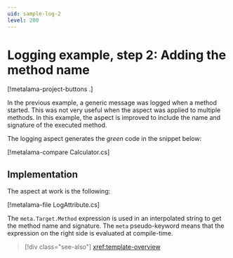 ```yaml
---
uid: sample-log-2
level: 200
---
```


# Logging example, step 2: Adding the method name

[!metalama-project-buttons .]

In the previous example, a generic message was logged when a method started. This was not very useful when the aspect was applied to multiple methods. In this example, the aspect is improved to include the name and signature of the executed method.

The logging aspect generates the _green_ code in the snippet below:

[!metalama-compare Calculator.cs]

## Implementation

The aspect at work is the following:

[!metalama-file LogAttribute.cs]

The `meta.Target.Method` expression is used in an interpolated string to get the method name and signature. The `meta` pseudo-keyword means that the expression on the right side is evaluated at compile-time.

> [!div class="see-also"]
> <xref:template-overview>
